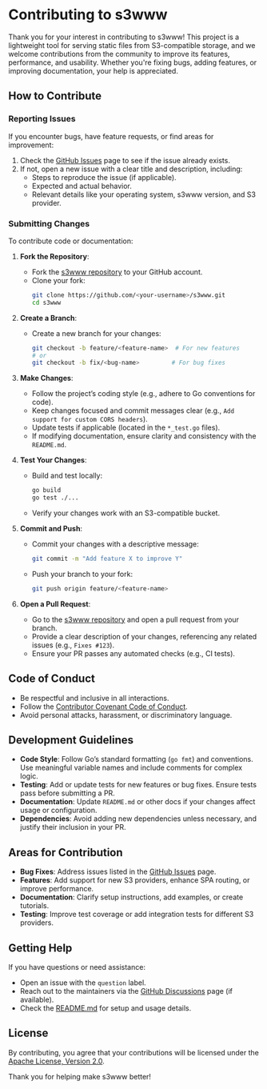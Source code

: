 # Contributing to s3www

Thank you for your interest in contributing to s3www! This project is a lightweight tool for serving static files from S3-compatible storage, and we welcome contributions from the community to improve its features, performance, and usability. Whether you're fixing bugs, adding features, or improving documentation, your help is appreciated.

## How to Contribute

### Reporting Issues

If you encounter bugs, have feature requests, or find areas for improvement:

1. Check the [GitHub Issues](https://github.com/harshavardhana/s3www/issues) page to see if the issue already exists.
2. If not, open a new issue with a clear title and description, including:
   - Steps to reproduce the issue (if applicable).
   - Expected and actual behavior.
   - Relevant details like your operating system, s3www version, and S3 provider.

### Submitting Changes

To contribute code or documentation:

1. **Fork the Repository**:
   - Fork the [s3www repository](https://github.com/harshavardhana/s3www) to your GitHub account.
   - Clone your fork:
     ```bash
     git clone https://github.com/<your-username>/s3www.git
     cd s3www
     ```

2. **Create a Branch**:
   - Create a new branch for your changes:
     ```bash
     git checkout -b feature/<feature-name>  # For new features
     # or
     git checkout -b fix/<bug-name>         # For bug fixes
     ```

3. **Make Changes**:
   - Follow the project’s coding style (e.g., adhere to Go conventions for code).
   - Keep changes focused and commit messages clear (e.g., `Add support for custom CORS headers`).
   - Update tests if applicable (located in the `*_test.go` files).
   - If modifying documentation, ensure clarity and consistency with the `README.md`.

4. **Test Your Changes**:
   - Build and test locally:
     ```bash
     go build
     go test ./...
     ```
   - Verify your changes work with an S3-compatible bucket.

5. **Commit and Push**:
   - Commit your changes with a descriptive message:
     ```bash
     git commit -m "Add feature X to improve Y"
     ```
   - Push your branch to your fork:
     ```bash
     git push origin feature/<feature-name>
     ```

6. **Open a Pull Request**:
   - Go to the [s3www repository](https://github.com/harshavardhana/s3www) and open a pull request from your branch.
   - Provide a clear description of your changes, referencing any related issues (e.g., `Fixes #123`).
   - Ensure your PR passes any automated checks (e.g., CI tests).

## Code of Conduct

- Be respectful and inclusive in all interactions.
- Follow the [Contributor Covenant Code of Conduct](https://www.contributor-covenant.org/version/2/0/code_of_conduct.html).
- Avoid personal attacks, harassment, or discriminatory language.

## Development Guidelines

- **Code Style**: Follow Go’s standard formatting (`go fmt`) and conventions. Use meaningful variable names and include comments for complex logic.
- **Testing**: Add or update tests for new features or bug fixes. Ensure tests pass before submitting a PR.
- **Documentation**: Update `README.md` or other docs if your changes affect usage or configuration.
- **Dependencies**: Avoid adding new dependencies unless necessary, and justify their inclusion in your PR.

## Areas for Contribution

- **Bug Fixes**: Address issues listed in the [GitHub Issues](https://github.com/harshavardhana/s3www/issues) page.
- **Features**: Add support for new S3 providers, enhance SPA routing, or improve performance.
- **Documentation**: Clarify setup instructions, add examples, or create tutorials.
- **Testing**: Improve test coverage or add integration tests for different S3 providers.

## Getting Help

If you have questions or need assistance:
- Open an issue with the `question` label.
- Reach out to the maintainers via the [GitHub Discussions](https://github.com/harshavardhana/s3www/discussions) page (if available).
- Check the [README.md](README.md) for setup and usage details.

## License

By contributing, you agree that your contributions will be licensed under the [Apache License, Version 2.0](LICENSE).

Thank you for helping make s3www better!